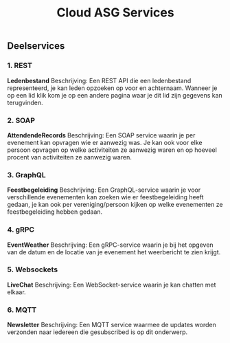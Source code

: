 <div style="display: flex; align-items: center; justify-content: center;">
  <h1>Cloud ASG Services</h1>
</div>

## Deelservices

### 1. REST
**Ledenbestand** 
Beschrijving:
Een REST API die een ledenbestand representeerd, je kan leden opzoeken op voor en achternaam. Wanneer je op een lid klik kom je op een andere pagina waar je dit lid zijn gegevens kan terugvinden.

### 2. SOAP
**AttendendeRecords** 
Beschrijving:
Een SOAP service waarin je per evenement kan opvragen wie er aanwezig was. Je kan ook voor elke persoon opvragen op welke activiteiten ze aanwezig waren en op hoeveel procent van activiteiten ze aanwezig waren.

### 3. GraphQL
**Feestbegeleiding** 
Beschrijving:
Een GraphQL-service waarin je voor verschillende evenementen kan zoeken wie er feestbegeleiding heeft gedaan, je kan ook per vereniging/persoon kijken op welke evenementen ze feestbegeleiding hebben gedaan.

### 4. gRPC
**EventWeather** 
Beschrijving:
Een gRPC-service waarin je bij het opgeven van de datum en de locatie van je evenement het weerbericht te zien krijgt.

### 5. Websockets
**LiveChat** 
Beschrijving:
Een WebSocket-service waarin je kan chatten met elkaar.

### 6. MQTT
**Newsletter** 
Beschrijving:
Een MQTT service waarmee de updates worden verzonden naar iedereen die gesubscribed is op dit onderwerp.

